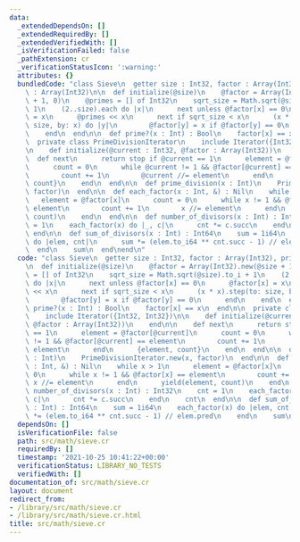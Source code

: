 ```yaml
---
data:
  _extendedDependsOn: []
  _extendedRequiredBy: []
  _extendedVerifiedWith: []
  _isVerificationFailed: false
  _pathExtension: cr
  _verificationStatusIcon: ':warning:'
  attributes: {}
  bundledCode: "class Sieve\n  getter size : Int32, factor : Array(Int32), primes\
    \ : Array(Int32)\n\n  def initialize(@size)\n    @factor = Array(Int32).new(@size\
    \ + 1, 0)\n    @primes = [] of Int32\n    sqrt_size = Math.sqrt(@size).to_i +\
    \ 1\n    (2..size).each do |x|\n      next unless @factor[x] == 0\n      @factor[x]\
    \ = x\n      @primes << x\n      next if sqrt_size < x\n      (x * x).step(to:\
    \ size, by: x) do |y|\n        @factor[y] = x if @factor[y] == 0\n      end\n\
    \    end\n  end\n\n  def prime?(x : Int) : Bool\n    factor[x] == x\n  end\n\n\
    \  private class PrimeDivisionIterator\n    include Iterator({Int32, Int32})\n\
    \n    def initialize(@current : Int32, @factor : Array(Int32))\n    end\n\n  \
    \  def next\n      return stop if @current == 1\n      element = @factor[@current]\n\
    \      count = 0\n      while @current != 1 && @factor[@current] == element\n\
    \        count += 1\n        @current //= element\n      end\n      {element,\
    \ count}\n    end\n  end\n\n  def prime_division(x : Int)\n    PrimeDivisionIterator.new(x,\
    \ factor)\n  end\n\n  def each_factor(x : Int, &) : Nil\n    while x > 1\n   \
    \   element = @factor[x]\n      count = 0\n      while x != 1 && @factor[x] ==\
    \ element\n        count += 1\n        x //= element\n      end\n      yield(element,\
    \ count)\n    end\n  end\n\n  def number_of_divisors(x : Int) : Int32\n    cnt\
    \ = 1\n    each_factor(x) do |_, c|\n      cnt *= c.succ\n    end\n    cnt\n \
    \ end\n\n  def sum_of_divisors(x : Int) : Int64\n    sum = 1i64\n    each_factor(x)\
    \ do |elem, cnt|\n      sum *= (elem.to_i64 ** cnt.succ - 1) // elem.pred\n  \
    \  end\n    sum\n  end\nend\n"
  code: "class Sieve\n  getter size : Int32, factor : Array(Int32), primes : Array(Int32)\n\
    \n  def initialize(@size)\n    @factor = Array(Int32).new(@size + 1, 0)\n    @primes\
    \ = [] of Int32\n    sqrt_size = Math.sqrt(@size).to_i + 1\n    (2..size).each\
    \ do |x|\n      next unless @factor[x] == 0\n      @factor[x] = x\n      @primes\
    \ << x\n      next if sqrt_size < x\n      (x * x).step(to: size, by: x) do |y|\n\
    \        @factor[y] = x if @factor[y] == 0\n      end\n    end\n  end\n\n  def\
    \ prime?(x : Int) : Bool\n    factor[x] == x\n  end\n\n  private class PrimeDivisionIterator\n\
    \    include Iterator({Int32, Int32})\n\n    def initialize(@current : Int32,\
    \ @factor : Array(Int32))\n    end\n\n    def next\n      return stop if @current\
    \ == 1\n      element = @factor[@current]\n      count = 0\n      while @current\
    \ != 1 && @factor[@current] == element\n        count += 1\n        @current //=\
    \ element\n      end\n      {element, count}\n    end\n  end\n\n  def prime_division(x\
    \ : Int)\n    PrimeDivisionIterator.new(x, factor)\n  end\n\n  def each_factor(x\
    \ : Int, &) : Nil\n    while x > 1\n      element = @factor[x]\n      count =\
    \ 0\n      while x != 1 && @factor[x] == element\n        count += 1\n       \
    \ x //= element\n      end\n      yield(element, count)\n    end\n  end\n\n  def\
    \ number_of_divisors(x : Int) : Int32\n    cnt = 1\n    each_factor(x) do |_,\
    \ c|\n      cnt *= c.succ\n    end\n    cnt\n  end\n\n  def sum_of_divisors(x\
    \ : Int) : Int64\n    sum = 1i64\n    each_factor(x) do |elem, cnt|\n      sum\
    \ *= (elem.to_i64 ** cnt.succ - 1) // elem.pred\n    end\n    sum\n  end\nend\n"
  dependsOn: []
  isVerificationFile: false
  path: src/math/sieve.cr
  requiredBy: []
  timestamp: '2021-10-25 10:41:22+00:00'
  verificationStatus: LIBRARY_NO_TESTS
  verifiedWith: []
documentation_of: src/math/sieve.cr
layout: document
redirect_from:
- /library/src/math/sieve.cr
- /library/src/math/sieve.cr.html
title: src/math/sieve.cr
---
```


